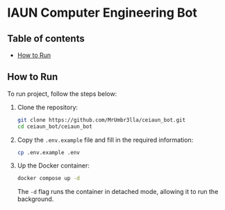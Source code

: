 # IAUN Computer Engineering Bot

## Table of contents

+ [How to Run](#how-to-run)

## How to Run

To run project, follow the steps below:

1. Clone the repository:

   ```bash
   git clone https://github.com/MrUmbr3lla/ceiaun_bot.git
   cd ceiaun_bot/ceiaun_bot
   ```

2. Copy the `.env.example` file and fill in the required information:

   ```bash
   cp .env.example .env
   ```

3. Up the Docker container:
   ```bash
   docker compose up -d
   ```
   The `-d` flag runs the container in detached mode, allowing it to run the background.
